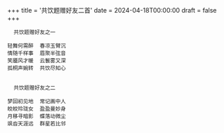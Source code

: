 +++
title = '共饮题赠好友二首'
date = 2024-04-18T00:00:00
draft = false
+++

<div class="poem">

```
  共饮题赠好友之一

轻舞何需醉  春凉玉臂沉
情随千样事  眉聚半弦音
笑靥风才暖  云鬟雾又深
孤桐声婉转  共饮尽知心


  共饮题赠好友之二

梦回初见地  常记画中人
皎皎玲珑女  盈盈曼妙身
月移寻暗影  蝶落动微尘
飒沓天涯远  群星若比邻
```

</div>
